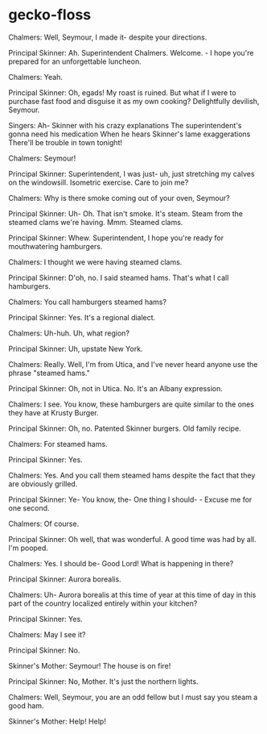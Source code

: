 # gecko-floss

Chalmers: Well, Seymour, I made it- despite your directions.

Principal Skinner: Ah. Superintendent Chalmers. Welcome. - I hope you're prepared for an unforgettable luncheon.

Chalmers: Yeah.

Principal Skinner: Oh, egads! My roast is ruined. But what if I were to purchase fast food and disguise it as my own cooking? Delightfully devilish, Seymour.

Singers: Ah- Skinner with his crazy explanations The superintendent's gonna need his medication When he hears Skinner's lame exaggerations There'll be trouble in town tonight!

Chalmers: Seymour!

Principal Skinner: Superintendent, I was just- uh, just stretching my calves on the windowsill. Isometric exercise. Care to join me?

Chalmers: Why is there smoke coming out of your oven, Seymour?

Principal Skinner: Uh- Oh. That isn't smoke. It's steam. Steam from the steamed clams we're having. Mmm. Steamed clams.

Principal Skinner: Whew. Superintendent, I hope you're ready for mouthwatering hamburgers.

Chalmers: I thought we were having steamed clams.

Principal Skinner: D'oh, no. I said steamed hams. That's what I call hamburgers.

Chalmers: You call hamburgers steamed hams?

Principal Skinner: Yes. It's a regional dialect.

Chalmers: Uh-huh. Uh, what region?

Principal Skinner: Uh, upstate New York.

Chalmers: Really. Well, I'm from Utica, and I've never heard anyone use the phrase "steamed hams."

Principal Skinner: Oh, not in Utica. No. It's an Albany expression.

Chalmers: I see. You know, these hamburgers are quite similar to the ones they have at Krusty Burger.

Principal Skinner: Oh, no. Patented Skinner burgers. Old family recipe.

Chalmers: For steamed hams.

Principal Skinner: Yes.

Chalmers: Yes. And you call them steamed hams despite the fact that they are obviously grilled.

Principal Skinner: Ye- You know, the- One thing I should- - Excuse me for one second.

Chalmers: Of course.

Principal Skinner: Oh well, that was wonderful. A good time was had by all. I'm pooped.

Chalmers: Yes. I should be- Good Lord! What is happening in there?

Principal Skinner: Aurora borealis.

Chalmers: Uh- Aurora borealis at this time of year at this time of day in this part of the country localized entirely within your kitchen?

Principal Skinner: Yes.

Chalmers: May I see it?

Principal Skinner: No.

Skinner's Mother: Seymour! The house is on fire!

Principal Skinner: No, Mother. It's just the northern lights.

Chalmers: Well, Seymour, you are an odd fellow but I must say you steam a good ham.

Skinner's Mother: Help! Help!
